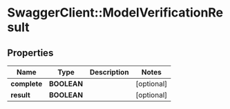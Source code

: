 # SwaggerClient::ModelVerificationResult

## Properties
Name | Type | Description | Notes
------------ | ------------- | ------------- | -------------
**complete** | **BOOLEAN** |  | [optional] 
**result** | **BOOLEAN** |  | [optional] 

